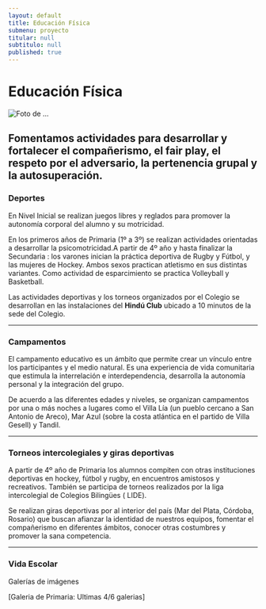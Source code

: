 ```yaml
---
layout: default
title: Educación Física
submenu: proyecto
titular: null
subtitulo: null
published: true
---
```


# Educación Física

![Foto de ...](http://placeimg.com/720/200/nature)

## Fomentamos actividades para desarrollar y fortalecer el compañerismo, el fair play, el respeto por el adversario, la pertenencia grupal y la autosuperación.

### Deportes 

En Nivel Inicial se realizan juegos libres y reglados para promover la autonomía corporal del alumno y su motricidad. 

En los primeros años de Primaria (1º a 3º) se realizan actividades orientadas a desarrollar la psicomotricidad.A partir de 4º año y hasta finalizar la Secundaria : los varones inician la práctica deportiva de Rugby y Fútbol, y las mujeres de Hockey. Ambos sexos practican atletismo en sus distintas variantes.
Como actividad de esparcimiento se practica Volleyball y Basketball.

Las actividades deportivas y los torneos organizados por el Colegio se desarrollan en las instalaciones del **Hindú Club** ubicado a 10 minutos de la sede del Colegio.

---

### Campamentos

El campamento educativo es un ámbito que permite crear un vínculo entre los participantes y el medio natural. Es una experiencia de vida comunitaria que estimula la interrelación e interdependencia, desarrolla la autonomía personal y la integración del grupo.

De acuerdo a las diferentes edades y niveles, se organizan campamentos por una o más noches a lugares como el Villa Lía (un pueblo cercano a San Antonio de Areco), Mar Azul (sobre la costa atlántica en el partido de Villa Gesell) y Tandil.

---

### Torneos intercolegiales y giras deportivas

A partir de 4º año de Primaria los alumnos compiten con otras instituciones deportivas en hockey, fútbol y rugby, en encuentros amistosos y recreativos. También se participa de torneos realizados por la liga intercolegial de Colegios Bilingües ( LIDE). 

Se realizan giras deportivas por al interior del país (Mar del Plata, Córdoba, Rosario) que buscan afianzar la identidad de nuestros equipos, fomentar el compañerismo en diferentes ámbitos, conocer otras costumbres y  promover la sana  competencia.

---

### Vida Escolar
Galerías de imágenes  

[Galeria de Primaria: Ultimas 4/6 galerias]
